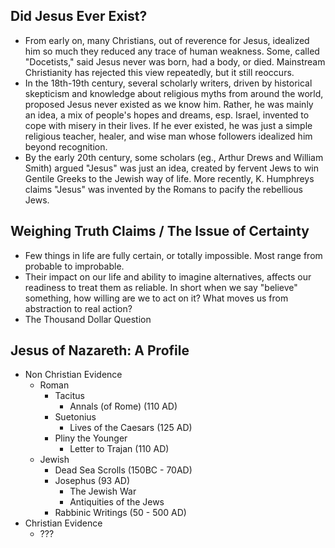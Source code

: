 ## Did Jesus Ever Exist?

- From early on, many Christians, out of reverence for Jesus, idealized him so much they reduced any trace of human weakness. Some, called "Docetists," said Jesus never was born, had a body, or died. Mainstream Christianity has rejected this view repeatedly, but it still reoccurs.
- In the 18th-19th century, several scholarly writers, driven by historical skepticism and knowledge about religious myths from around the world, proposed Jesus  never existed as we know him. Rather, he was mainly an idea, a mix of people's hopes and dreams, esp. Israel, invented to cope with misery in their lives. If he ever existed, he was just a simple religious teacher, healer, and wise man whose followers idealized him beyond recognition.
- By the early 20th century, some scholars (eg., Arthur Drews and William Smith) argued "Jesus" was just an idea, created by fervent Jews to win Gentile Greeks to the Jewish way of life. More recently, K. Humphreys claims "Jesus" was invented by the Romans to pacify the rebellious Jews.

## Weighing Truth Claims / The Issue of Certainty

- Few things in life are fully certain, or totally impossible. Most range from probable to improbable.
- Their impact on our life and ability to imagine alternatives, affects our readiness to treat them as reliable. In short when we say "believe" something, how willing are we to act on it? What moves us from abstraction to real action?
- The Thousand Dollar Question

## Jesus of Nazareth: A Profile

- Non Christian Evidence
  - Roman
    - Tacitus
      - Annals (of Rome) (110 AD)
    - Suetonius
      - Lives of the Caesars (125 AD)
    - Pliny the Younger
      - Letter to Trajan (110 AD)
  - Jewish
    - Dead Sea Scrolls (150BC - 70AD)
    - Josephus (93 AD)
      - The Jewish War
      - Antiquities of the Jews
    - Rabbinic Writings (50 - 500 AD)
- Christian Evidence
  - ???